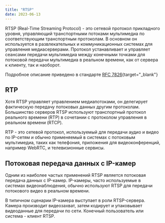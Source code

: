 ```yaml
---
title: "RTSP"
date: 2023-06-13
---
```


RTSP (Real-Time Streaming Protocol) - это сетевой протокол прикладного уровня, управляющий транспортными потоками мультимедиа по соответствующим транспортным протоколам. В основном он используется в развлекательных и коммуникационных системах для управления медиасерверами. Протокол устанавливает и управляет сеансами передачи мультимедиа между конечными точками для потоковой передачи мультимедиа в реальном времени, как от сервера к клиенту, так и наоборот.

Подробное описание приведено в стандарте [RFC 7826](https://www.rfc-editor.org/rfc/rfc7826){target="_blank"}

## RTP[](https://help.cesbo.com/misc/articles/protocols/rtsp#rtp)

Хотя RTSP управляет управлением медиапотоками, он делегирует фактическую передачу потоковых данных другим протоколам. Большинство серверов RTSP используют транспортный протокол реального времени (RTP) в сочетании с протоколом управления в реальном времени (RTCP).

RTP - это сетевой протокол, используемый для передачи аудио и видео по IP-сетям и обычно применяемый в системах с потоковым мультимедиа, таких как телефония, приложения для видеоконференций, например WebRTC, и телевизионные сервисы.

## Потоковая передача данных с IP-камер[](https://help.cesbo.com/misc/articles/protocols/rtsp#ip-camera-streaming)

Одним из наиболее частых применений RTSP является потоковая передача данных с IP-камер. IP-камеры, часто используемые в системах видеонаблюдения, обычно используют RTSP для передачи потокового видео в реальном времени.

В типичном сценарии IP-камера выступает в роли RTSP-сервера. Камера производит видеозахват, затем кодирует и упаковывает видеоданные для передачи по сети. Конечный пользователь или система - клиент RTSP.
